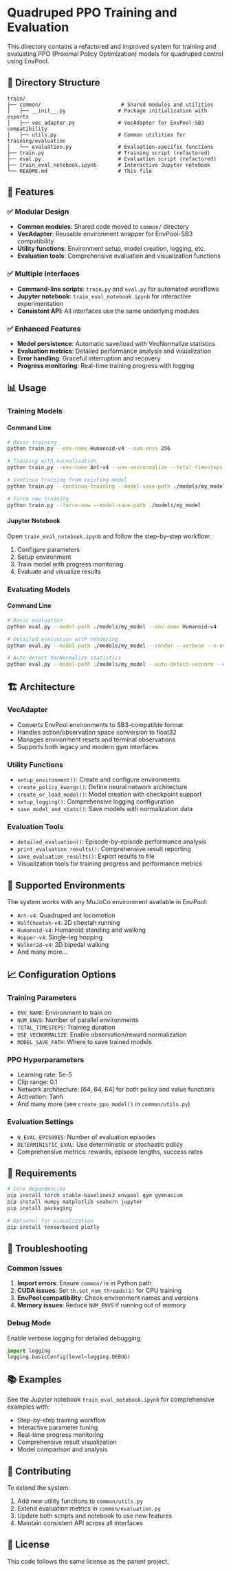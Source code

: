 # Quadruped PPO Training and Evaluation

This directory contains a refactored and improved system for training and evaluating PPO (Proximal Policy Optimization) models for quadruped control using EnvPool.

## 📁 Directory Structure

```
train/
├── common/                          # Shared modules and utilities
│   ├── __init__.py                 # Package initialization with exports
│   ├── vec_adapter.py              # VecAdapter for EnvPool-SB3 compatibility
│   ├── utils.py                    # Common utilities for training/evaluation
│   └── evaluation.py               # Evaluation-specific functions
├── train.py                        # Training script (refactored)
├── eval.py                         # Evaluation script (refactored)
├── train_eval_notebook.ipynb       # Interactive Jupyter notebook
└── README.md                       # This file
```

## 🚀 Features

### ✅ Modular Design
- **Common modules**: Shared code moved to `common/` directory
- **VecAdapter**: Reusable environment wrapper for EnvPool-SB3 compatibility
- **Utility functions**: Environment setup, model creation, logging, etc.
- **Evaluation tools**: Comprehensive evaluation and visualization functions

### ✅ Multiple Interfaces
- **Command-line scripts**: `train.py` and `eval.py` for automated workflows
- **Jupyter notebook**: `train_eval_notebook.ipynb` for interactive experimentation
- **Consistent API**: All interfaces use the same underlying modules

### ✅ Enhanced Features
- **Model persistence**: Automatic save/load with VecNormalize statistics
- **Evaluation metrics**: Detailed performance analysis and visualization
- **Error handling**: Graceful interruption and recovery
- **Progress monitoring**: Real-time training progress with logging

## 📊 Usage

### Training Models

#### Command Line
```bash
# Basic training
python train.py --env-name Humanoid-v4 --num-envs 256

# Training with normalization
python train.py --env-name Ant-v4 --use-vecnormalize --total-timesteps 5000000

# Continue training from existing model
python train.py --continue-training --model-save-path ./models/my_model

# Force new training
python train.py --force-new --model-save-path ./models/my_model
```

#### Jupyter Notebook
Open `train_eval_notebook.ipynb` and follow the step-by-step workflow:
1. Configure parameters
2. Setup environment
3. Train model with progress monitoring
4. Evaluate and visualize results

### Evaluating Models

#### Command Line
```bash
# Basic evaluation
python eval.py --model-path ./models/my_model --env-name Humanoid-v4

# Detailed evaluation with rendering
python eval.py --model-path ./models/my_model --render --verbose --n-eval-episodes 50

# Auto-detect VecNormalize statistics
python eval.py --model-path ./models/my_model --auto-detect-vecnorm --deterministic
```

## 🏗️ Architecture

### VecAdapter
- Converts EnvPool environments to SB3-compatible format
- Handles action/observation space conversion to float32
- Manages environment resets and terminal observations
- Supports both legacy and modern gym interfaces

### Utility Functions
- `setup_environment()`: Create and configure environments
- `create_policy_kwargs()`: Define neural network architecture
- `create_or_load_model()`: Model creation with checkpoint support
- `setup_logging()`: Comprehensive logging configuration
- `save_model_and_stats()`: Save models with normalization data

### Evaluation Tools
- `detailed_evaluation()`: Episode-by-episode performance analysis
- `print_evaluation_results()`: Comprehensive result reporting
- `save_evaluation_results()`: Export results to file
- Visualization tools for training progress and performance metrics

## 🎯 Supported Environments

The system works with any MuJoCo environment available in EnvPool:
- `Ant-v4`: Quadruped ant locomotion
- `HalfCheetah-v4`: 2D cheetah running
- `Humanoid-v4`: Humanoid standing and walking
- `Hopper-v4`: Single-leg hopping
- `Walker2d-v4`: 2D bipedal walking
- And many more...

## 📈 Configuration Options

### Training Parameters
- `ENV_NAME`: Environment to train on
- `NUM_ENVS`: Number of parallel environments
- `TOTAL_TIMESTEPS`: Training duration
- `USE_VECNORMALIZE`: Enable observation/reward normalization
- `MODEL_SAVE_PATH`: Where to save trained models

### PPO Hyperparameters
- Learning rate: 5e-5
- Clip range: 0.1
- Network architecture: [64, 64, 64] for both policy and value functions
- Activation: Tanh
- And many more (see `create_ppo_model()` in `common/utils.py`)

### Evaluation Settings
- `N_EVAL_EPISODES`: Number of evaluation episodes
- `DETERMINISTIC_EVAL`: Use deterministic or stochastic policy
- Comprehensive metrics: rewards, episode lengths, success rates

## 🔧 Requirements

```bash
# Core dependencies
pip install torch stable-baselines3 envpool gym gymnasium
pip install numpy matplotlib seaborn jupyter
pip install packaging

# Optional for visualization
pip install tensorboard plotly
```

## 🐛 Troubleshooting

### Common Issues
1. **Import errors**: Ensure `common/` is in Python path
2. **CUDA issues**: Set `th.set_num_threads(1)` for CPU training
3. **EnvPool compatibility**: Check environment names and versions
4. **Memory issues**: Reduce `NUM_ENVS` if running out of memory

### Debug Mode
Enable verbose logging for detailed debugging:
```python
import logging
logging.basicConfig(level=logging.DEBUG)
```

## 📚 Examples

See the Jupyter notebook `train_eval_notebook.ipynb` for comprehensive examples with:
- Step-by-step training workflow
- Interactive parameter tuning
- Real-time progress monitoring
- Comprehensive result visualization
- Model comparison and analysis

## 🤝 Contributing

To extend the system:
1. Add new utility functions to `common/utils.py`
2. Extend evaluation metrics in `common/evaluation.py`
3. Update both scripts and notebook to use new features
4. Maintain consistent API across all interfaces

## 📄 License

This code follows the same license as the parent project.

